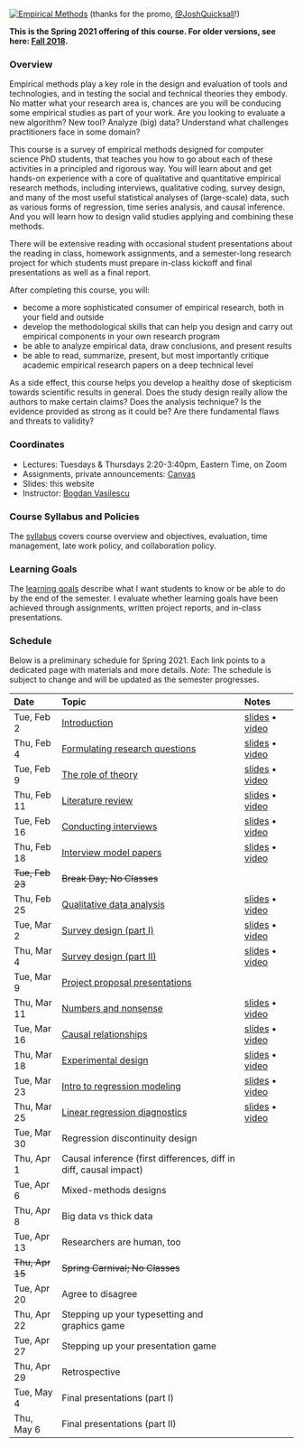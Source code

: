 [![Empirical Methods](assets/promo/promo.001.jpeg)](https://www.video.com/watch?v=TFkcCqmlLms "17-803 Empirical Methods")
(thanks for the promo, [@JoshQuicksall](https://twitter.com/JoshQuicksall)!)

**This is the Spring 2021 offering of this course. For older versions, see here: [Fall 2018](https://bvasiles.github.io/empirical-methods/fall-2018).**

### Overview

Empirical methods play a key role in the design and evaluation of tools and technologies, and in testing the social and technical theories they embody. No matter what your research area is, chances are you will be conducing some empirical studies as 
part of your work. Are you looking to evaluate a new algorithm? New tool? 
Analyze (big) data? Understand what challenges practitioners face in some domain? 

This course is a survey of empirical methods designed for computer 
science PhD students, that teaches you how to go about each of these activities in a principled and rigorous way. You will learn about and get hands-on experience with a core of qualitative and quantitative empirical research methods, including interviews, 
qualitative coding, survey design, and many of the most useful statistical analyses of (large-scale) data, such as various forms of regression, time series analysis, and causal inference. And you will learn how to design valid studies applying and combining these methods.

There will be extensive reading with occasional student presentations about 
the reading in class, homework assignments, and a semester-long research 
project for which students must prepare in-class kickoff and final presentations 
as well as a final report.

After completing this course, you will:

-  become a more sophisticated consumer of empirical research, both in your field and outside
-  develop the methodological skills that can help you design and carry out empirical components in your own research program
-  be able to analyze empirical data, draw conclusions, and present results 
-  be able to read, summarize, present, but most importantly critique academic empirical research papers on a deep technical level

As a side effect, this course helps you develop a healthy dose of skepticism towards scientific results in general. Does the study design really allow the authors to make certain claims? Does the analysis technique? Is the evidence provided as strong as it could be? Are there fundamental flaws and threats to validity?

### Coordinates
- Lectures: Tuesdays & Thursdays 2:20-3:40pm, Eastern Time, on Zoom
- Assignments, private announcements: [Canvas](https://canvas.cmu.edu/courses/22393)
- Slides: this website
- Instructor: [Bogdan Vasilescu](https://bvasiles.github.io)

### Course Syllabus and Policies
The [syllabus](syllabus.md) covers course overview and objectives, evaluation, 
time management, late work policy, and collaboration policy.

### Learning Goals
The [learning goals](learning-goals.md) describe what I want students to know 
or be able to do by the end of the semester. 
I evaluate whether learning goals have been achieved through assignments, 
written project reports, and in-class presentations.


### Schedule

Below is a preliminary schedule for Spring 2021. Each link points to a dedicated page with materials and more details.
*Note*: The schedule is subject to change and will be updated as the semester progresses. 

| Date        		| Topic 	| Notes |
| :------------- 	|:--------|:-------- |
Tue, Feb 2 | [Introduction](pages/feb02-intro.md) | [slides](slides/01-intro.pdf) • [video](https://youtu.be/JdXipJ6xpgM)
Thu, Feb 4 | [Formulating research questions](pages/feb04-rqs.md) | [slides](slides/02-rqs.pdf) • [video](https://youtu.be/MNLXuDKzy4U)
Tue, Feb 9 | [The role of theory](pages/feb09-theory.md) | [slides](slides/03-theory.pdf) • [video](https://youtu.be/07O19aaKfU0)
Thu, Feb 11 | [Literature review](pages/feb11-litreview.md) | [slides](slides/04-litreview.pdf) • [video](https://youtu.be/vuUZYaJJVas)
Tue, Feb 16 | [Conducting interviews](pages/feb16-interviews.md) | [slides](slides/05-interviewing.pdf) • [video](https://youtu.be/G9v9wewVgt0)
Thu, Feb 18 | [Interview model papers](pages/feb18-interviews-examples.md) | [slides](slides/06-interviewing-examples.pdf) • [video](https://youtu.be/NmCyLJQgUmA)
~~Tue, Feb 23~~ | ~~Break Day; No Classes~~ |
Thu, Feb 25 | [Qualitative data analysis](pages/feb25-coding.md) | [slides](slides/07-qualitative-coding.pdf) • [video](https://youtu.be/8YgYauoOnb0)
Tue, Mar 2 | [Survey design (part I)](pages/mar02-mar04-surveys.md) | [slides](slides/08-survey-design.pdf) • [video](https://youtu.be/xqkpjAVof6w)
Thu, Mar 4 | [Survey design (part II)](pages/mar02-mar04-surveys.md) | [slides](slides/08-survey-design.pdf) • [video](https://youtu.be/Rov8mTxTvW4)
Tue, Mar 9 | [Project proposal presentations](pages/mar09-proposals.md) | 
Thu, Mar 11 | [Numbers and nonsense](pages/mar11-numbers.md) | [slides](slides/10-experiments-pt1.pdf) • [video](https://youtu.be/HiCYuUUsa4A)
Tue, Mar 16 | [Causal relationships](pages/mar16-experiments.md) | [slides](slides/11-experiments-pt2.pdf) • [video](https://youtu.be/SzZXGtgdoV4)
Thu, Mar 18 | [Experimental design](pages/mar18-experiments-pt2.md) | [slides](slides/12-experiments-pt3.pdf) • [video](https://youtu.be/OfwR8W3xiec)
Tue, Mar 23 | [Intro to regression modeling](pages/mar23-regression-pt1.md) | [slides](slides/13-regression-pt1.pdf) • [video](https://youtu.be/thvgtVTiaDQ)
Thu, Mar 25 | [Linear regression diagnostics](pages/mar24-regression-pt2.md) | [slides](slides/14-regression-pt2.pdf) • [video](https://youtu.be/pq_wDYZPOKY)
Tue, Mar 30 | Regression discontinuity design |
Thu, Apr 1 | Causal inference (first differences, diff in diff, causal impact) |
Tue, Apr 6 | Mixed-methods designs |
Thu, Apr 8 | Big data vs thick data |
Tue, Apr 13 | Researchers are human, too |
~~Thu, Apr 15~~ | ~~Spring Carnival; No Classes~~ |
Tue, Apr 20 | Agree to disagree |
Thu, Apr 22 | Stepping up your typesetting and graphics game |
Tue, Apr 27 | Stepping up your presentation game |
Thu, Apr 29 | Retrospective |
Tue, May 4 | Final presentations (part I) |
Thu, May 6 | Final presentations (part II) |


